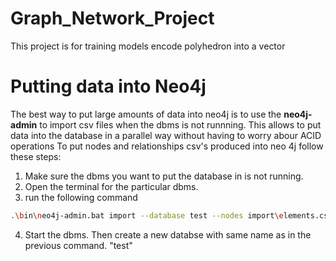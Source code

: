 # Graph_Network_Project
This project is for training models encode polyhedron into a vector




# Putting data into Neo4j

The best way to put large amounts of data into neo4j is to use the **neo4j-admin** to import csv files when the dbms is not runnning. This allows to put data into the database in a parallel way without having to worry abour ACID operations
To put nodes and relationships csv's produced into neo 4j follow these steps:

1. Make sure the dbms you want to put the database in is not running.
2. Open the terminal for the particular dbms.
3. run the following command
```bash
.\bin\neo4j-admin.bat import --database test --nodes import\elements.csv --relationships import\Element_Element.csv
```
4. Start the dbms. Then create a new databse with same name as in the previous command. "test"
